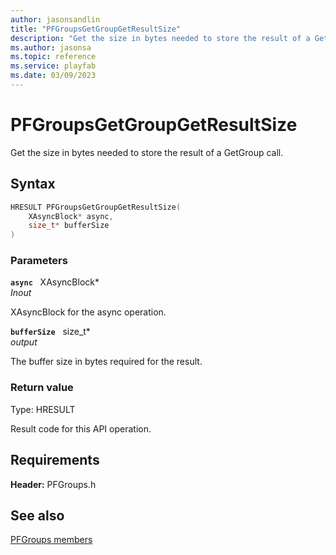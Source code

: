 ```yaml
---
author: jasonsandlin
title: "PFGroupsGetGroupGetResultSize"
description: "Get the size in bytes needed to store the result of a GetGroup call."
ms.author: jasonsa
ms.topic: reference
ms.service: playfab
ms.date: 03/09/2023
---
```


# PFGroupsGetGroupGetResultSize  

Get the size in bytes needed to store the result of a GetGroup call.  

## Syntax  
  
```cpp
HRESULT PFGroupsGetGroupGetResultSize(  
    XAsyncBlock* async,  
    size_t* bufferSize  
)  
```  
  
### Parameters  
  
**`async`** &nbsp; XAsyncBlock*  
*_Inout_*  
  
XAsyncBlock for the async operation.  
  
**`bufferSize`** &nbsp; size_t*  
*output*  
  
The buffer size in bytes required for the result.  
  
  
### Return value
Type: HRESULT
  
Result code for this API operation.
  
  
## Requirements  
  
**Header:** PFGroups.h
  
## See also  
[PFGroups members](../pfgroups_members.md)  

  
  
